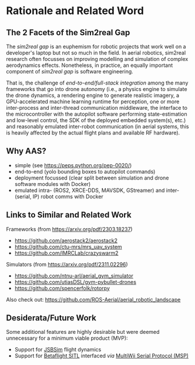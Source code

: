 # Rationale and Related Word

## The 2 Facets of the Sim2real Gap

The *sim2real gap* is an euphemism for robotic projects that work well on a developer's laptop but not so much in the field.
In aerial robotics, sim2real research often focusses on improving modelling and simulation of complex aerodynamics effects.
Nonetheless, in practice, an equally important component of *sim2real gap* is software engineering.

That is, the challenge of *end-to-end/full-stack integration* among the many frameworks that go into drone autonomy (i.e., a physics engine to simulate the drone dynamics, a rendering engine to generate realistic imagery, a GPU-accelerated machine learning runtime for perception, one or more inter-process and inter-thread communication middleware, the interface to the microcontroller with the autopilot software performing state-estimation and low-level control, the SDK of the deployed embedded system(s), etc.) and reasonably emulated inter-robot communication (in aerial systems, this is heavily affected by the actual flight plans and available RF hardware).

## Why AAS?

- simple (see https://peps.python.org/pep-0020/)
- end-to-end (yolo bounding boxes to autopilot commands)
- deployment focussed (clear split between simulation and drone software modules with Docker)
- emulated intra- (ROS2, XRCE-DDS, MAVSDK, GStreamer) and inter- (serial, IP) robot comms with Docker

## Links to Similar and Related Work

Frameworks (from https://arxiv.org/pdf/2303.18237)

- https://github.com/aerostack2/aerostack2
- https://github.com/ctu-mrs/mrs_uav_system
- https://github.com/IMRCLab/crazyswarm2

Simulators (from https://arxiv.org/pdf/2311.02296)

- https://github.com/ntnu-arl/aerial_gym_simulator
- https://github.com/utiasDSL/gym-pybullet-drones
- https://github.com/spencerfolk/rotorpy

Also check out: https://github.com/ROS-Aerial/aerial_robotic_landscape

## Desiderata/Future Work

Some additional features are highly desirable but were deemed unnecessary for a minimum viable product (MVP):

- Support for [JSBSim](https://github.com/JSBSim-Team/jsbsim) flight dynamics
- Support for [Betaflight SITL](https://betaflight.com/docs/development/SITL) interfaced *via* [MultiWii Serial Protocol (MSP)](https://github.com/betaflight/betaflight/tree/master/src/main/msp)
